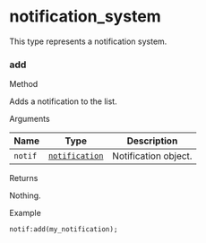 # notification\_system

This type represents a notification system.

### add﻿ <a href="#add" id="add"></a>

Method

Adds a notification to the list.

Arguments

| Name    | Type                                                         | Description          |
| ------- | ------------------------------------------------------------ | -------------------- |
| `notif` | [`notification`](https://lua.fatality.win/notification.html) | Notification object. |

Returns

Nothing.

Example

```
notif:add(my_notification);
```
